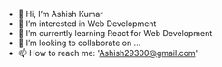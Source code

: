 - 👋 Hi, I’m Ashish Kumar
- 👀 I’m interested in Web Development 
- 🌱 I’m currently learning React for Web Development
- 💞️ I’m looking to collaborate on ...
- 📫 How to reach me: 'Ashish29300@gmail.com'

<!---
AshishK2903/AshishK2903 is a ✨ special ✨ repository because its `README.md` (this file) appears on your GitHub profile.
You can click the Preview link to take a look at your changes.
--->
